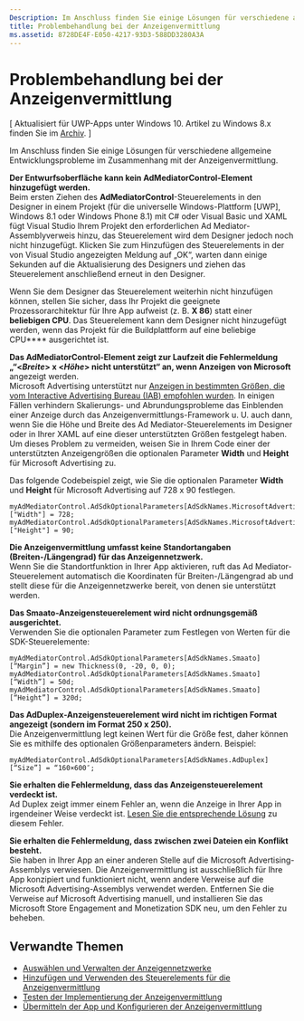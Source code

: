 ```yaml
---
Description: Im Anschluss finden Sie einige Lösungen für verschiedene allgemeine Entwicklungsprobleme im Zusammenhang mit der Anzeigenvermittlung.
title: Problembehandlung bei der Anzeigenvermittlung
ms.assetid: 8728DE4F-E050-4217-93D3-588DD3280A3A
---
```


# Problembehandlung bei der Anzeigenvermittlung


\[ Aktualisiert für UWP-Apps unter Windows 10. Artikel zu Windows 8.x finden Sie im [Archiv](http://go.microsoft.com/fwlink/p/?linkid=619132). \]

Im Anschluss finden Sie einige Lösungen für verschiedene allgemeine Entwicklungsprobleme im Zusammenhang mit der Anzeigenvermittlung.

**Der Entwurfsoberfläche kann kein AdMediatorControl-Element hinzugefügt werden.**  
Beim ersten Ziehen des **AdMediatorControl**-Steuerelements in den Designer in einem Projekt (für die universelle Windows-Plattform [UWP], Windows 8.1 oder Windows Phone 8.1) mit C# oder Visual Basic und XAML fügt Visual Studio Ihrem Projekt den erforderlichen Ad Mediator-Assemblyverweis hinzu, das Steuerelement wird dem Designer jedoch noch nicht hinzugefügt. Klicken Sie zum Hinzufügen des Steuerelements in der von Visual Studio angezeigten Meldung auf „OK“, warten dann einige Sekunden auf die Aktualisierung des Designers und ziehen das Steuerelement anschließend erneut in den Designer.

Wenn Sie dem Designer das Steuerelement weiterhin nicht hinzufügen können, stellen Sie sicher, dass Ihr Projekt die geeignete Prozessorarchitektur für Ihre App aufweist (z. B. **X 86**) statt einer **beliebigen CPU**. Das Steuerelement kann dem Designer nicht hinzugefügt werden, wenn das Projekt für die Buildplattform auf eine beliebige CPU**** ausgerichtet ist.

**Das AdMediatorControl-Element zeigt zur Laufzeit die Fehlermeldung „“&lt;*Breite*&gt; x &lt;*Höhe*&gt; nicht unterstützt“ an, wenn Anzeigen von Microsoft** angezeigt werden.  
Microsoft Advertising unterstützt nur [Anzeigen in bestimmten Größen, die vom Interactive Advertising Bureau (IAB) empfohlen wurden](add-and-use-the-ad-mediator-control.md#supported-ad-sizes-for-microsoft-advertising). In einigen Fällen verhindern Skalierungs- und Abrundungsprobleme das Einblenden einer Anzeige durch das Anzeigenvermittlungs-Framework u. U. auch dann, wenn Sie die Höhe und Breite des Ad Mediator-Steuerelements im Designer oder in Ihrer XAML auf eine dieser unterstützten Größen festgelegt haben. Um dieses Problem zu vermeiden, weisen Sie in Ihrem Code einer der unterstützten Anzeigengrößen die optionalen Parameter **Width** und **Height** für Microsoft Advertising zu.

Das folgende Codebeispiel zeigt, wie Sie die optionalen Parameter **Width** und **Height** für Microsoft Advertising auf 728 x 90 festlegen.

```CSharp
myAdMediatorControl.AdSdkOptionalParameters[AdSdkNames.MicrosoftAdvertising]["Width"] = 728;
myAdMediatorControl.AdSdkOptionalParameters[AdSdkNames.MicrosoftAdvertising]["Height"] = 90;
```

**Die Anzeigenvermittlung umfasst keine Standortangaben (Breiten-/Längengrad) für das Anzeigennetzwerk.**  
Wenn Sie die Standortfunktion in Ihrer App aktivieren, ruft das Ad Mediator-Steuerelement automatisch die Koordinaten für Breiten-/Längengrad ab und stellt diese für die Anzeigennetzwerke bereit, von denen sie unterstützt werden.

**Das Smaato-Anzeigensteuerelement wird nicht ordnungsgemäß ausgerichtet.**  
Verwenden Sie die optionalen Parameter zum Festlegen von Werten für die SDK-Steuerelemente:

```
myAdMediatorControl.AdSdkOptionalParameters[AdSdkNames.Smaato][“Margin”] = new Thickness(0, -20, 0, 0);
myAdMediatorControl.AdSdkOptionalParameters[AdSdkNames.Smaato][“Width”] = 50d;
myAdMediatorControl.AdSdkOptionalParameters[AdSdkNames.Smaato][“Height”] = 320d;
```

**Das AdDuplex-Anzeigensteuerelement wird nicht im richtigen Format angezeigt (sondern im Format 250 x 250).**  
Die Anzeigenvermittlung legt keinen Wert für die Größe fest, daher können Sie es mithilfe des optionalen Größenparameters ändern. Beispiel:

```
myAdMediatorControl.AdSdkOptionalParameters[AdSdkNames.AdDuplex][“Size”] = “160×600″;
```

**Sie erhalten die Fehlermeldung, dass das Anzeigensteuerelement verdeckt ist.**  
Ad Duplex zeigt immer einem Fehler an, wenn die Anzeige in Ihrer App in irgendeiner Weise verdeckt ist. [Lesen Sie die entsprechende Lösung](http://blog.adduplex.com/2014/01/solving-something-is-covering-ad.mdl) zu diesem Fehler.

**Sie erhalten die Fehlermeldung, dass zwischen zwei Dateien ein Konflikt besteht.**  
Sie haben in Ihrer App an einer anderen Stelle auf die Microsoft Advertising-Assemblys verwiesen. Die Anzeigenvermittlung ist ausschließlich für Ihre App konzipiert und funktioniert nicht, wenn andere Verweise auf die Microsoft Advertising-Assemblys verwendet werden. Entfernen Sie die Verweise auf Microsoft Advertising manuell, und installieren Sie das Microsoft Store Engagement and Monetization SDK neu, um den Fehler zu beheben.

## Verwandte Themen

* [Auswählen und Verwalten der Anzeigennetzwerke](select-and-manage-your-ad-networks.md)
* [Hinzufügen und Verwenden des Steuerelements für die Anzeigenvermittlung](add-and-use-the-ad-mediator-control.md)
* [Testen der Implementierung der Anzeigenvermittlung](test-your-ad-mediation-implementation.md)
* [Übermitteln der App und Konfigurieren der Anzeigenvermittlung](submit-your-app-and-configure-ad-mediation.md)
 

 


<!--HONumber=Mar16_HO5-->


